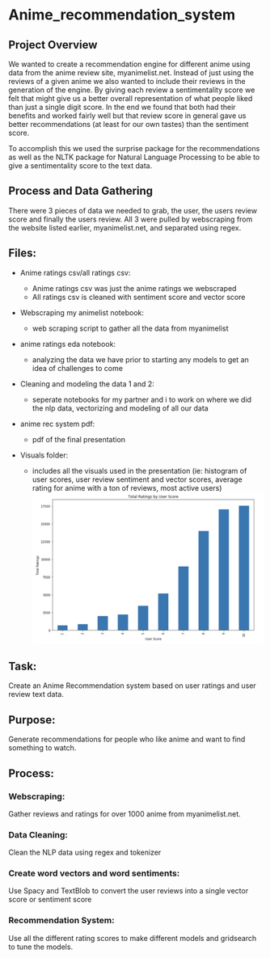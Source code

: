 # Anime_recommendation_system

## Project Overview

We wanted to create a recommendation engine for different anime using data from the anime review site, myanimelist.net. Instead of just using the reviews of a given anime we also wanted to include their reviews in the generation of the engine. By giving each review a sentimentality score we felt that might give us a better overall representation of what people liked than just a single digit score. In the end we found that both had their benefits and worked fairly well but that review score in general gave us better recommendations (at least for our own tastes) than the sentiment score. 

To accomplish this we used the surprise package for the recommendations as well as the NLTK package for Natural Language Processing to be able to give a sentimentality score to the text data.

## Process and Data Gathering

There were 3 pieces of data we needed to grab, the user, the users review score and finally the users review. All 3 were pulled by webscraping from the website listed earlier, myanimelist.net, and separated using regex.

## Files:


- Anime ratings csv/all ratings csv:
    - Anime ratings csv was just the anime ratings we webscraped
    - All ratings csv is cleaned with sentiment score and vector score
    
- Webscraping my animelist notebook:
    - web scraping script to gather all the data from myanimelist

- anime ratings eda notebook:
    - analyzing the data we have prior to starting any models to get an idea of challenges to come
 
- Cleaning and modeling the data 1 and 2:
    - seperate notebooks for my partner and i to work on where we did the nlp data, vectorizing and modeling of all our data
    
- anime rec system pdf:
    - pdf of the final presentation 
    
- Visuals folder:
    - includes all the visuals used in the presentation (ie: histogram of user scores, user review sentiment and vector scores, average rating for anime with a ton of reviews, most active users)
![](Visuals/Screen%20Shot%202020-06-16%20at%208.04.04%20PM.png)


## Task: 
Create an Anime Recommendation system based on user ratings and user review text data.

## Purpose: 
Generate recommendations for people who like anime and want to find something to watch.

## Process:

### Webscraping:
Gather reviews and ratings for over 1000 anime from myanimelist.net.

### Data Cleaning:
Clean the NLP data using regex and tokenizer

### Create word vectors and word sentiments:
Use Spacy and TextBlob to convert the user reviews into a single vector score or sentiment score

### Recommendation System:
Use all the different rating scores to make different models and gridsearch to tune the models.
